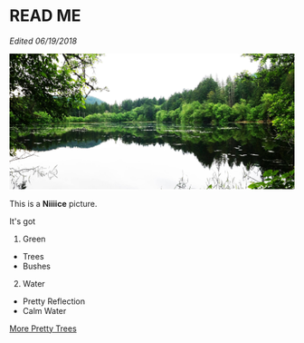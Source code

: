 # READ ME

*Edited 06/19/2018*

![GitHub Logo](/images/11334134_10206699704031713_2816838225761061414_o.jpg)

This is a **Niiiice** picture.

It's got

1. Green
  * Trees
  * Bushes
2. Water
  * Pretty Reflection
  * Calm Water
  
[More Pretty Trees](https://tinyurl.com/y6va9yl5)

